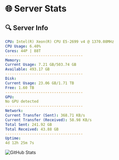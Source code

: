 # 🌐 Server Stats
## 🔍 Server Info
```yaml
CPU: Intel(R) Xeon(R) CPU E5-2699 v4 @ 1370.08MHz
CPU Usage: 6.40%
Cores: 44P | 88T
-----------------------------------
Memory:
Current Usage: 7.21 GB/503.74 GB
Available: 493.17 GB
-----------------------------------
Disk:
Current Usage: 23.06 GB/1.71 TB
Free: 1.60 TB
-----------------------------------
GPU:
No GPU detected
-----------------------------------
Network:
Current Transfer (Sent): 368.71 KB/s
Current Transfer (Received): 58.98 KB/s
Total Sent: 241.92 GB
Total Received: 43.88 GB
-----------------------------------
Uptime:
4d 12h 25m 7s
```
![GitHub Stats](https://img.shields.io/badge/Updated-2025-04-24_05:33:55-blue)